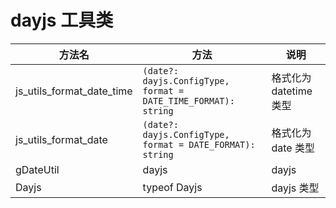 # dayjs 工具类


| 方法名    |                                 方法                          | 说明              |
| -------- | ------------------------------------------------------------ | ---------------- |
| js_utils_format_date_time   | `(date?: dayjs.ConfigType, format = DATE_TIME_FORMAT): string` |  格式化为 datetime 类型   |
| js_utils_format_date  |  `(date?: dayjs.ConfigType, format = DATE_FORMAT): string`   | 格式化为 date 类型 |
| gDateUtil   |  dayjs   | dayjs |
| Dayjs   |  typeof  Dayjs  | dayjs 类型 |